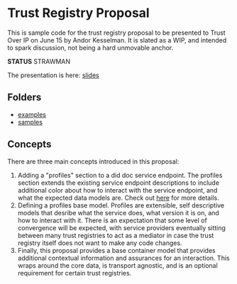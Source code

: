 # Trust Registry Proposal

This is sample code for the trust registry proposal to be presented to Trust
Over IP on June 15 by Andor Kesselman. It is slated as a WIP, and intended to
spark discussion, not being a hard unmovable anchor.

**STATUS** STRAWMAN

The presentation is here: [slides](https://docs.google.com/presentation/d/1H31sr0JICoNfChTN2F6eNAmaEHeqwTpK9ukwe7CCjm8/edit)

## Folders

- [examples](./examples)
- [samples](./samples)

## Concepts

There are three main concepts introduced in this proposal:

1. Adding a "profiles" section to a did doc service endpoint. The profiles
   section extends the existing service endpoint descriptions to include
   additional color about how to interact with the service endpoint, and what
   the expected data models are. Check out [here](./example/data/profiles) for
   more details.
2. Defining a profiles base model. Profiles are extensible, self descriptive
   models that desribe what the service does, what version it is on, and how to
   interact with it. There is an expectation that some level of convergence will
   be expected, with service providers eventually sitting between many trust
   registries to act as a mediator in case the trust registry itself does not
   want to make any code changes.
3. Finally, this proposal provides a base container model that provides
   additional contextual information and assurances for an interaction. This
   wraps around the core data, is transport agnostic, and is an optional
   requirement for certain trust registries.
